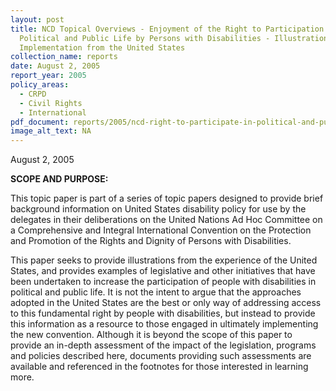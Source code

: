 ```yaml
---
layout: post
title: NCD Topical Overviews - Enjoyment of the Right to Participation in
  Political and Public Life by Persons with Disabilities - Illustrations of
  Implementation from the United States
collection_name: reports
date: August 2, 2005
report_year: 2005
policy_areas:
  - CRPD
  - Civil Rights
  - International
pdf_document: reports/2005/ncd-right-to-participate-in-political-and-public-life-2005.pdf
image_alt_text: NA
---
```

August 2, 2005

**S﻿COPE AND PURPOSE:**

This topic paper is part of a series of topic papers designed to provide brief background information on United States disability policy for use by the delegates in their deliberations on the United Nations Ad Hoc Committee on a Comprehensive and Integral International Convention on the Protection and Promotion of the Rights and Dignity of Persons with Disabilities.

This paper seeks to provide illustrations from the experience of the United States, and provides examples of legislative and other initiatives that have been undertaken to increase the participation of people with disabilities in political and public life. It is not the intent to argue that the approaches adopted in the United States are the best or only way of addressing access to this fundamental right by people with disabilities, but instead to provide this information as a resource to those engaged in ultimately implementing the new convention. Although it is beyond the scope of this paper to provide an in-depth assessment of the impact of the legislation, programs and policies described here, documents providing such assessments are available and referenced in the footnotes for those interested in learning more.